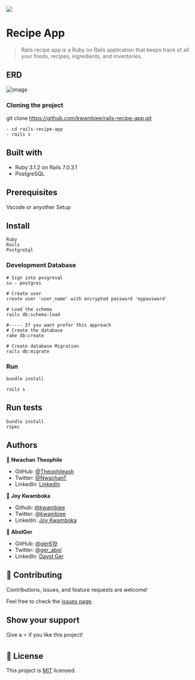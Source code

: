 
![](https://img.shields.io/badge/Microverse-blueviolet)
# Recipe App

>Rails recipe app is a Ruby on Rails application that keeps track of all your foods, recipes, ingredients, and inventories.


## ERD
![image](https://github.com/microverseinc/curriculum-rails/blob/main/recipe-app/images/recipe_erd.png)

### Cloning the project

 git clone https://github.com/kwambiee/rails-recipe-app.git <Your-Build-Directory>
``` 
- cd rails-recipe-app
- rails s
```


## Built with
- Ruby 3.1.2 on Rails 7.0.3.1
- PostgreSQL

## Prerequisites

Vscode or anyother
Setup

## Install
    Ruby
    Rails
    PostgreSql

### Development Database

```
# Sign into posgresql
su - postgres

# Create user
create user 'user_name' with encrypted password 'mypassword'

# Load the schema
rails db:schema:load

#----- If you want prefer this approach
# Create the database
rake db:create

# Create database Migration
rails db:migrate
```

### Run

```
bundle install

rails s
```

## Run tests
```
bundle install
rspec
```

## Authors

👤 **Nwachan Theophile** 

- GitHub: [@Theophileash](https://github.com/Theophileaseh)
- Twitter: [@NwachanT](https://twitter.com/NwachanT) 
- LinkedIn: [LinkedIn](https://linkedin.com/in/nwachan-theophile)

👤 **Joy Kwamboka**

- Github: [@kwambiee](https://github.com/kwambiee)
- Twitter: [@kwambiee](https://twitter.com/kwambiee)
- Linkedin: [Joy Kwamboka](https://www.linkedin.com/in/joy-kwamboka)

👤 **AbolGer**

- GitHub: [@ger619](https://github.com/ger619)
- Twitter: [@ger_abol](https://twitter.com/ger_abol)
- LinkedIn: [David Ger](https://linkedin.com/in/david-ger-426b4576)


## 🤝 Contributing

Contributions, issues, and feature requests are welcome!

Feel free to check the [issues page](https://github.com/kwambiee/rails-recipe-app/issues).

## Show your support

Give a ⭐️ if you like this project!

## 📝 License

This project is [MIT](./MIT.md) licensed.

